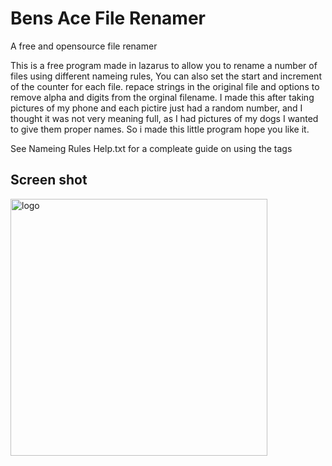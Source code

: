 # Bens Ace File Renamer
A free and opensource file renamer

This is a free program made in lazarus to allow you to rename a number of files using different nameing rules,
You can also set the start and increment of the counter for each file. repace strings in the original file and options to remove alpha and digits from the orginal filename. I made this after taking pictures of my phone and each pictire just had a random number, and I thought it was not very meaning full, as I had pictures of my dogs I wanted to give them proper names. So i made this little program hope you like it.

See Nameing Rules Help.txt for a compleate guide on using the tags

## Screen shot

<img width="411" alt="logo" src="https://user-images.githubusercontent.com/17520035/206852433-7b023108-35a4-408a-90a2-292a964d5c9c.png">
